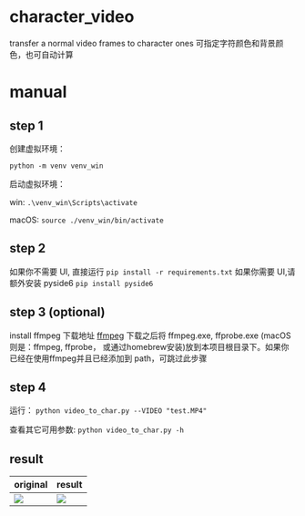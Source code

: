 # character_video
 transfer a normal video frames to character ones 
 可指定字符颜色和背景颜色，也可自动计算

# manual
## step 1
创建虚拟环境：

```python -m venv venv_win```

启动虚拟环境：

win: ```.\venv_win\Scripts\activate```

macOS: ```source ./venv_win/bin/activate```

## step 2
如果你不需要 UI, 直接运行
```pip install -r requirements.txt```
如果你需要 UI,请额外安装 pyside6
```pip install pyside6```

## step 3 (optional)
install ffmpeg
下载地址 [ffmpeg](https://www.ffmpeg.org/download.html) 下载之后将 ffmpeg.exe, ffprobe.exe (macOS则是：ffmpeg, ffprobe， 或通过homebrew安装)放到本项目根目录下。如果你已经在使用ffmpeg并且已经添加到 path，可跳过此步骤

## step 4
运行： ```python video_to_char.py --VIDEO "test.MP4"```

查看其它可用参数: ```python video_to_char.py -h```

## result
| original| result |
|----------|----------|
| ![](https://github.com/craii/character_video/blob/main/original.png)|![](https://github.com/craii/character_video/blob/main/result.png) |
